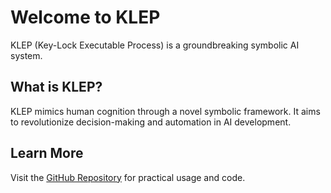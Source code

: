 # Welcome to KLEP

KLEP (Key-Lock Executable Process) is a groundbreaking symbolic AI system.

## What is KLEP?
KLEP mimics human cognition through a novel symbolic framework. It aims to revolutionize decision-making and automation in AI development.

## Learn More
Visit the [GitHub Repository](https://github.com/Roll4d4/KLEP) for practical usage and code.

